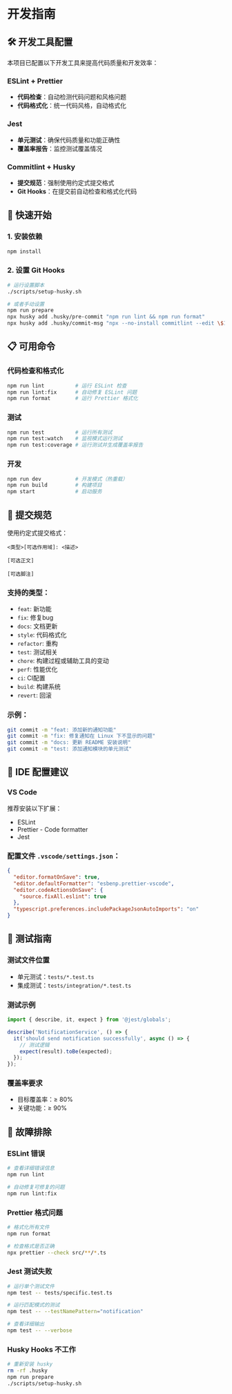 # 开发指南

## 🛠 开发工具配置

本项目已配置以下开发工具来提高代码质量和开发效率：

### ESLint + Prettier
- **代码检查**：自动检测代码问题和风格问题
- **代码格式化**：统一代码风格，自动格式化

### Jest
- **单元测试**：确保代码质量和功能正确性
- **覆盖率报告**：监控测试覆盖情况

### Commitlint + Husky
- **提交规范**：强制使用约定式提交格式
- **Git Hooks**：在提交前自动检查和格式化代码

## 🚀 快速开始

### 1. 安装依赖
```bash
npm install
```

### 2. 设置 Git Hooks
```bash
# 运行设置脚本
./scripts/setup-husky.sh

# 或者手动设置
npm run prepare
npx husky add .husky/pre-commit "npm run lint && npm run format"
npx husky add .husky/commit-msg "npx --no-install commitlint --edit \$1"
```

## 📋 可用命令

### 代码检查和格式化
```bash
npm run lint          # 运行 ESLint 检查
npm run lint:fix      # 自动修复 ESLint 问题
npm run format        # 运行 Prettier 格式化
```

### 测试
```bash
npm run test          # 运行所有测试
npm run test:watch    # 监视模式运行测试
npm run test:coverage # 运行测试并生成覆盖率报告
```

### 开发
```bash
npm run dev           # 开发模式（热重载）
npm run build         # 构建项目
npm start             # 启动服务
```

## 📝 提交规范

使用约定式提交格式：

```
<类型>[可选作用域]: <描述>

[可选正文]

[可选脚注]
```

### 支持的类型：
- `feat`: 新功能
- `fix`: 修复bug
- `docs`: 文档更新
- `style`: 代码格式化
- `refactor`: 重构
- `test`: 测试相关
- `chore`: 构建过程或辅助工具的变动
- `perf`: 性能优化
- `ci`: CI配置
- `build`: 构建系统
- `revert`: 回滚

### 示例：
```bash
git commit -m "feat: 添加新的通知功能"
git commit -m "fix: 修复通知在 Linux 下不显示的问题"
git commit -m "docs: 更新 README 安装说明"
git commit -m "test: 添加通知模块的单元测试"
```

## 🔧 IDE 配置建议

### VS Code
推荐安装以下扩展：
- ESLint
- Prettier - Code formatter
- Jest

### 配置文件 `.vscode/settings.json`：
```json
{
  "editor.formatOnSave": true,
  "editor.defaultFormatter": "esbenp.prettier-vscode",
  "editor.codeActionsOnSave": {
    "source.fixAll.eslint": true
  },
  "typescript.preferences.includePackageJsonAutoImports": "on"
}
```

## 🧪 测试指南

### 测试文件位置
- 单元测试：`tests/*.test.ts`
- 集成测试：`tests/integration/*.test.ts`

### 测试示例
```typescript
import { describe, it, expect } from '@jest/globals';

describe('NotificationService', () => {
  it('should send notification successfully', async () => {
    // 测试逻辑
    expect(result).toBe(expected);
  });
});
```

### 覆盖率要求
- 目标覆盖率：≥ 80%
- 关键功能：≥ 90%

## 🚨 故障排除

### ESLint 错误
```bash
# 查看详细错误信息
npm run lint

# 自动修复可修复的问题
npm run lint:fix
```

### Prettier 格式问题
```bash
# 格式化所有文件
npm run format

# 检查格式是否正确
npx prettier --check src/**/*.ts
```

### Jest 测试失败
```bash
# 运行单个测试文件
npm test -- tests/specific.test.ts

# 运行匹配模式的测试
npm test -- --testNamePattern="notification"

# 查看详细输出
npm test -- --verbose
```

### Husky Hooks 不工作
```bash
# 重新安装 husky
rm -rf .husky
npm run prepare
./scripts/setup-husky.sh
``` 